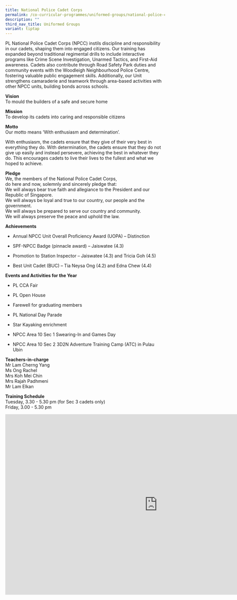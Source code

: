 ```yaml
---
title: National Police Cadet Corps
permalink: /co-curricular-programmes/uniformed-groups/national-police-cadet-corps/
description: ""
third_nav_title: Uniformed Groups
variant: tiptap
---
```

<p>PL National Police Cadet Corps (NPCC) instils discipline and responsibility
in our cadets, shaping them into engaged citizens. Our training has expanded
beyond traditional regimental drills to include interactive programs like
Crime Scene Investigation, Unarmed Tactics, and First-Aid awareness. Cadets
also contribute through Road Safety Park duties and community events with
the Woodleigh Neighbourhood Police Centre, fostering valuable public engagement
skills. Additionally, our Unit strengthens camaraderie and teamwork through
area-based activities with other NPCC units, building bonds across schools.</p>
<p><strong>Vision</strong> 
<br>To mould the builders of a safe and secure home</p>
<p><strong>Mission</strong> 
<br>To develop its cadets into caring and responsible citizens</p>
<p><strong>Motto</strong> 
<br>Our motto means ‘With enthusiasm and determination’.</p>
<p>With enthusiasm, the cadets ensure that they give of their very best in
everything they do. With determination, the cadets ensure that they do
not give up easily and instead persevere, achieving the best in whatever
they do. This encourages cadets to live their lives to the fullest and
what we hoped to achieve.</p>
<p><strong>Pledge</strong> 
<br>We, the members of the National Police Cadet Corps,
<br>do here and now, solemnly and sincerely pledge that:
<br>We will always bear true faith and allegiance to the President and our
Republic of Singapore.
<br>We will always be loyal and true to our country, our people and the government.
<br>We will always be prepared to serve our country and community.
<br>We will always preserve the peace and uphold the law.</p>
<p><strong>Achievements</strong>
</p>
<ul data-tight="true" class="tight">
<li>
<p>Annual NPCC Unit Overall Proficiency Award (UOPA) – Distinction</p>
</li>
<li>
<p>SPF-NPCC Badge (pinnacle award) – Jaiswatee (4.3)</p>
</li>
<li>
<p>Promotion to Station Inspector – Jaiswatee (4.3) and Tricia Goh (4.5)</p>
</li>
<li>
<p>Best Unit Cadet (BUC) – Tia Neysa Ong (4.2) and Edna Chew (4.4)</p>
</li>
</ul>
<p><strong>Events and Activities for the Year</strong>
</p>
<ul data-tight="true" class="tight">
<li>
<p>PL CCA Fair</p>
</li>
<li>
<p>PL Open House</p>
</li>
<li>
<p>Farewell for graduating members</p>
</li>
<li>
<p>PL National Day Parade</p>
</li>
<li>
<p>Star Kayaking enrichment</p>
</li>
<li>
<p>NPCC Area 10 Sec 1 Swearing-In and Games Day</p>
</li>
<li>
<p>NPCC Area 10 Sec 2 3D2N Adventure Training Camp (ATC) in Pulau Ubin</p>
</li>
</ul>
<p><strong>Teachers-in-charge</strong> 
<br>Mr Lam Cherng Yang
<br>Ms Ong Rachel
<br>Mrs Koh Mei Chin
<br>Mrs Rajah Padhmeni
<br>Mr Lam Elkan</p>
<p><strong>Training Schedule</strong> 
<br>Tuesday, 3.30 - 5.30 pm (for Sec 3 cadets only)
<br>Friday, 3.00 - 5.30 pm</p>
<div class="iframe-wrapper">
<iframe height="569" width="960" allowfullscreen="true" frameborder="0" src="https://docs.google.com/presentation/d/1E2XI2ZJfPp8oCfW3yHLFO-aLGhIQEkSLrubOvilr8AU/embed?start=true&amp;loop=true&amp;delayms=3000"></iframe>
</div>
<p></p>